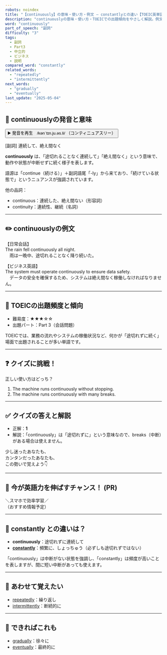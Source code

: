 ```yaml
---
robots: noindex
title: "【continuously】の意味・使い方・例文 ― constantlyとの違い【TOEIC英単語】"
description: "continuouslyの意味・使い方・TOEICでの出題傾向をやさしく解説。例文・クイズ付きでconstantlyとの違いもわかりやすく学べます。"
word: "continuously"
part_of_speech: "副詞"
difficulty: "3"
tags:
  - 副詞
  - Part3
  - 中立的
  - ビジネス
  - 説明
compared_word: "constantly"
related_words:
  - "repeatedly"
  - "intermittently"
next_words:
  - "gradually"
  - "eventually"
last_update: "2025-05-04"
---
```


## 🔰 continuouslyの発音と意味

<button class="play-audio" onclick="playTTS('continuously')">
  <span class="play-audio-main">
    ▶️ 発音を再生　/kənˈtɪn.ju.əs.li/
  </span>
  <span class="play-audio-sub">
    （コンティニュアスリー）
  </span>
</button>

[副詞] 連続して、絶え間なく

**continuously** は、「途切れることなく連続して」「絶え間なく」という意味で、動作や状態が中断せずに続く様子を表します。

語源は「continue（続ける）」＋副詞語尾「-ly」から来ており、「続けている状態で」というニュアンスが強調されています。

他の品詞：  
- continuous：連続した、絶え間ない（形容詞）
- continuity：連続性、継続（名詞）

---

## ✏️ continuouslyの例文

【日常会話】  
The rain fell continuously all night.  
　雨は一晩中、途切れることなく降り続いた。

【ビジネス英語】  
The system must operate continuously to ensure data safety.  
　データの安全を確保するため、システムは絶え間なく稼働しなければなりません。

---

## 🎯 TOEICの出題頻度と傾向

- 難易度：★★★☆☆
- 出題パート：Part 3（会話問題）

TOEICでは、業務の流れやシステムの稼働状況など、何かが「途切れずに続く」場面で出題されることが多い単語です。

---

## ❓ クイズに挑戦！

正しい使い方はどっち？

1. The machine runs continuously without stopping.  
2. The machine runs continuously with many breaks.

---

## ✅ クイズの答えと解説

- 正解：**1**
- 解説：「continuously」は「途切れずに」という意味なので、breaks（中断）がある場合は使えません。

少し迷ったあなたも、  
カンタンだったあなたも、  
この勢いで覚えよう👇️

---

## 🚀 今が英語力を伸ばすチャンス！ (PR)

<div class="info-center">
＼スマホで効率学習／<br>  
（おすすめ情報予定）
</div>

---

## 🤔  constantly との違いは？

- **continuously**：途切れずに連続して
- **[constantly](/constantly)**：頻繁に、しょっちゅう（必ずしも途切れずではない）

「continuously」は中断がない状態を強調し、「constantly」は頻度が高いことを表しますが、間に短い中断があっても使えます。

---

## 🧩 あわせて覚えたい

- [repeatedly](/repeatedly)：繰り返し
- [intermittently](/intermittently)：断続的に

---

## 📖 できればこれも

- [gradually](/gradually)：徐々に
- [eventually](/eventually)：最終的に

<!-- cvid: aid02_bid05 -->
